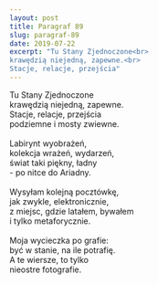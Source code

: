 ```yaml
---
layout: post
title: Paragraf 89
slug: paragraf-89
date: 2019-07-22
excerpt: "Tu Stany Zjednoczone<br>
krawędzią niejedną, zapewne.<br>
Stacje, relacje, przejścia"
---
```

Tu Stany Zjednoczone<br>
krawędzią niejedną, zapewne.<br>
Stacje, relacje, przejścia<br>
podziemne i mosty zwiewne.<br>
<br>
Labirynt wyobrażeń,<br>
kolekcja wrażeń, wydarzeń,<br>
świat taki piękny, ładny<br>
\- po nitce do Ariadny.<br>
<br>
Wysyłam kolejną pocztówkę,<br>
jak zwykle, elektronicznie,<br>
z miejsc, gdzie latałem, bywałem<br>
i tylko metaforycznie.<br>
<br>
Moja wycieczka po grafie:<br>
być w stanie, na ile potrafię.<br>
A te wiersze, to tylko<br>
nieostre fotografie.
